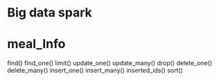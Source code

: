 # Big data spark
# meal_Info
find()
find_one()
limit()
update_one()
update_many()
drop()
delete_one()
delete_many()
insert_one()
insert_many()
inserted_ids()
sort()
